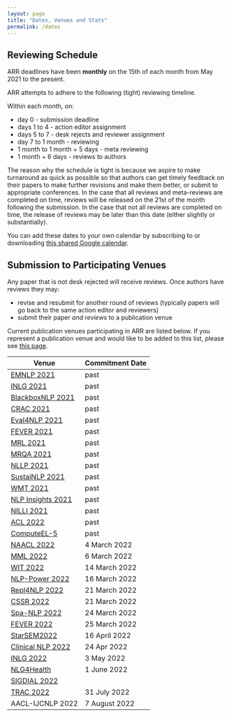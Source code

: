 ```yaml
---
layout: page
title: "Dates, Venues and Stats"
permalink: /dates
---
```


## Reviewing Schedule

ARR deadlines have been __monthly__ on the 15th of each month from May 2021 to the present. 

ARR attempts to adhere to the following (tight) reviewing timeline. 

Within each month, on:
- day 0 - submission deadline
- days 1 to 4 - action editor assignment
- days 5 to 7 - desk rejects and reviewer assignment
- day 7 to 1 month  - reviewing
- 1 month to 1 month + 5 days - meta reviewing
- 1 month + 6 days - reviews to authors

The reason why the schedule is tight is because we aspire to make turnaround as quick as possible so that authors can get timely feedback on their papers to make further revisions and make them better, or submit to appropriate conferences. In the case that all reviews and meta-reviews are completed on time, reviews will be released on the 21st of the month following the submission. In the case that not all reviews are completed on time, the release of reviews may be later than this date (either slightly or substantially).

You can add these dates to your own calendar by subscribing to or downloading [this shared Google calendar](https://calendar.google.com/calendar/embed?src=dsa7ntvq7s9fah2f5e43tncmu8%40group.calendar.google.com&ctz=America%2FNew_York).

## Submission to Participating Venues

Any paper that is not desk rejected will receive reviews. Once authors have reviews they may:
- revise and resubmit for another round of reviews (typically papers will go back to the same action editor and reviewers)
- submit their paper *and reviews* to a publication venue

Current publication venues participating in ARR are listed below. If you represent a publication venue and would like to be added to this list, please see [this page](https://aclrollingreview.org/organizers).

| Venue | Commitment Date |
|---------------------|------------|
| [EMNLP 2021](https://2021.emnlp.org/) | past |
| [INLG 2021](https://inlg2021.github.io/pages/calls.html) | past |
| [BlackboxNLP 2021](https://blackboxnlp.github.io/)  | past |
| [CRAC 2021](https://sites.google.com/view/crac2021/)| past | 
| [Eval4NLP 2021](https://eval4nlp.github.io/)  | past |
| [FEVER 2021](https://fever.ai/workshop.html) | past |
| [MRL 2021](https://sites.google.com/view/mrl-2021/home?authuser=0) | past |
| [MRQA 2021](https://mrqa.github.io/) | past |
| [NLLP 2021](https://nllpw.org/) | past |
| [SustaiNLP 2021](https://sites.google.com/view/sustainlp2021) | past |
| [WMT 2021](http://statmt.org/wmt21/) | past |
| [NLP Insights 2021](https://insights-workshop.github.io/) | past |
| [NILLI 2021](https://www.cs.mcgill.ca/~pparth2/nilli_workshop/) | past | 
| [ACL 2022](https://www.2022.aclweb.org/) | past |
| [ComputeEL-5](https://openreview.net/group?id=aclweb.org/ACL/2022/Workshop/ComputEL) | past |
| [NAACL 2022](https://2022.naacl.org/) | 4 March 2022 |
| [MML 2022](https://openreview.net/group?id=aclweb.org/ACL/2022/Workshop/MML) | 6 March 2022 |
| [WIT 2022](https://megagon.ai/2nd-workshop-on-deriving-insights-from-user-generated-text-wit/) | 14 March 2022 |
| [NLP-Power 2022](https://openreview.net/group?id=aclweb.org/ACL/2022/Workshop/NLP-Power) | 16 March 2022 |
| [Repl4NLP 2022](https://sites.google.com/view/repl4nlp2022/) | 21 March 2022 |
| [CSSR 2022](https://csrr-workshop.github.io/) | 21 March 2022 |
| [Spa-NLP 2022](https://openreview.net/group?id=aclweb.org/ACL/2022/Workshop/Spa-NLP) | 24 March 2022 |
| [FEVER 2022](https://fever.ai/) | 25 March 2022 |
| [StarSEM2022](https://sites.google.com/view/starsem2022/) | 16 April 2022 | 
| [Clinical NLP 2022](https://clinical-nlp.github.io/2022/) | 24 Apr 2022 |
| [INLG 2022](https://inlgmeeting.github.io) | 3 May 2022 |
| [NLG4Health](https://nlg4health.uvt.nl/) | 1 June 2022 |
| [SIGDIAL 2022](https://2022.sigdial.org/) | |
| [TRAC 2022](https://sites.google.com/view/trac2022/) | 31 July 2022 | 
| AACL-IJCNLP 2022 | 7 August 2022 |
